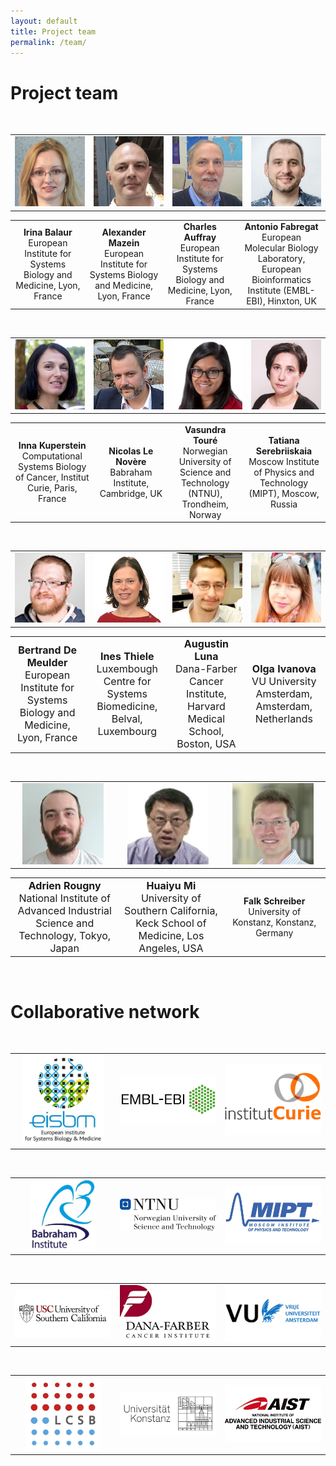 ```yaml
---
layout: default
title: Project team
permalink: /team/
---
```


# Project team


<br />

<table>
    <tr>
      <td style="width: 200px;" align="center"><img src="/images/team/IrinaBalaur.jpg" width="130"/></td>
      <td style="width: 200px;" align="center"><img src="/images/team/AlexanderMazein.jpg" width="130"/></td>
      <td style="width: 200px;" align="center"><img src="/images/team/CharlesAuffray.jpg" width="130"/></td>
      <td style="width: 200px;" align="center"><img src="/images/team/AntonioFabregat.jpg" width="130"/></td>
    </tr>
</table>
<table>
    <tr>
      <td style="width: 200px;" align="center"><strong>Irina Balaur</strong><br />European Institute for Systems Biology and Medicine, Lyon, France</td>
      <td style="width: 200px;" align="center"><strong>Alexander Mazein</strong><br />European Institute for Systems Biology and Medicine, Lyon, France</td>
      <td style="width: 200px;" align="center"><strong>Charles Auffray</strong><br />European Institute for Systems Biology and Medicine, Lyon, France</td>
      <td style="width: 200px;" align="center"><strong>Antonio Fabregat</strong><br />European Molecular Biology Laboratory, European Bioinformatics Institute (EMBL-EBI), Hinxton, UK</td>
    </tr>
</table>

<br />

<table>
    <tr>
      <td style="width: 200px;" align="center"><img src="/images/team/InnaKuperstein.jpg" width="130"/></td>
      <td style="width: 200px;" align="center"><img src="/images/team/NicolasLeNovere.jpg" width="130"/></td>
      <td style="width: 200px;" align="center"><img src="/images/team/VasundraToure.jpg" width="130"/></td>
      <td style="width: 200px;" align="center"><img src="/images/team/TatianaSerebriiskaia.jpg" width="130"/></td>
    </tr>
</table>
<table>
    <tr>
      <td style="width: 200px;" align="center"><strong>Inna Kuperstein</strong><br />Computational Systems Biology of Cancer, Institut Curie, Paris, France</td>
      <td style="width: 200px;" align="center"><strong>Nicolas Le Novère</strong><br />Babraham Institute, Cambridge, UK</td>
      <td style="width: 200px;" align="center"><strong>Vasundra Touré</strong><br />Norwegian University of Science and Technology (NTNU), Trondheim, Norway</td>
      <td style="width: 220px;" align="center"><strong>Tatiana Serebriiskaia</strong><br />Moscow Institute of Physics and Technology (MIPT), Moscow, Russia</td>
    </tr>
</table>

<br />

<table>
    <tr>
      <td style="width: 200px;" align="center"><img src="/images/team/BertrandDeMeulder.jpg" width="130"/></td>
      <td style="width: 200px;" align="center"><img src="/images/team/InesThiele.jpg" width="130"/></td>
      <td style="width: 200px;" align="center"><img src="/images/team/AugustinLuna.jpg" width="130"/></td>
      <td style="width: 200px;" align="center"><img src="/images/team/OlgaIvanova.jpg" width="130"/></td>
    </tr>
</table>
<table>
    <tr>
      <td style="width: 200px;" align="center"><font size="3"><strong>Bertrand De Meulder</strong><br />European Institute for Systems Biology and Medicine, Lyon, France</font></td>
      <td style="width: 200px;" align="center"><font size="3"><strong>Ines Thiele</strong><br />Luxembough Centre for Systems Biomedicine, Belval, Luxembourg</font></td>
      <td style="width: 200px;" align="center"><font size="3"><strong>Augustin Luna</strong><br />Dana-Farber Cancer Institute, Harvard Medical School, Boston, USA</font></td>
      <td style="width: 200px;" align="center"><font size="3"> <strong>Olga Ivanova</strong><br />VU University Amsterdam, Amsterdam, Netherlands </font></td>
    </tr>
</table>

<br />

<table>
    <tr>
      <td style="width: 200px;" align="center"><img src="/images/team/AdrienRougny.jpg" width="130"/></td>
      <td style="width: 200px;" align="center"><img src="/images/team/HuaiyuMi.jpg" width="130"/></td>
      <td style="width: 200px;" align="center"><img src="/images/team/FalkSchreiber.jpg" width="130"/></td>
    </tr>
</table>
<table>
    <tr>
      <td style="width: 200px;" align="center"><font size="3"><strong>Adrien Rougny</strong><br />National Institute of Advanced Industrial Science and Technology, Tokyo, Japan</font></td>
      <td style="width: 200px;" align="center"><font size="3"><strong>Huaiyu Mi</strong><br />University of Southern California, Keck School of Medicine, Los Angeles, USA</font></td>
      <td style="width: 200px;" align="center"><strong>Falk Schreiber</strong><br />University of Konstanz, Konstanz, Germany</td>
    </tr>
</table>

<br />

# Collaborative network

<br />

<table>
    <tr>
      <td width="260" align="center"><img src="/images/logos/eisbm_logo.jpg" width="130"/></td>
      <td width="260" align="center"><img src="/images/logos/embl-ebi_logo.jpg" width="220"/></td>
      <td width="260" align="center"><img src="/images/logos/institut_curie_logo.jpg" width="160"/></td>
    </tr>
</table>

<!--<td width="320" align="center"><img src="/images/logos/lcsb_logo.jpg" width="140"/></td>-->

<br />

<table>
    <tr>
      <td style="width:260px;" align="center"><img src="/images/logos/babraham_logo.jpg" width="105"/></td>
      <td style="width:260px;" align="center"><img src="/images/logos/ntnu_logo.jpg" width="200"/></td>
      <td style="width:260px;" align="center"><img src="/images/logos/mipt_logo.jpg" width="190"/></td>
    </tr>
</table>

<br />

<table>
    <tr>
      <td style="width:260px;" align="center"><img src="/images/logos/usc_logo.jpg" width="250"/></td>
      <td style="width:260px;" align="center"><img src="/images/logos/dfci.jpg" width="180"/></td>
      <td style="width:260px;" align="center"><img src="/images/logos/vu_logo.jpg" width="220"/></td>
    </tr>
</table>

<br />

<table>
    <tr>
      <td style="width:260px;" align="center"><img src="/images/logos/lcsb_logo.jpg" width="120"/></td>
      <td style="width:260px;" align="center"><img src="/images/logos/konstanz_logo.jpg" width="230"/></td>
      <td style="width:260px;" align="center"><img src="/images/logos/aist_logo.jpg" width="180"/></td>
    </tr>
</table>

<br />

